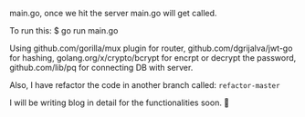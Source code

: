 main.go, once we hit the server main.go will get called.

To run this: $ go run main.go

Using github.com/gorilla/mux plugin for router, github.com/dgrijalva/jwt-go for hashing, golang.org/x/crypto/bcrypt for encrpt or decrypt the password, github.com/lib/pq for connecting DB with server.


Also, I have refactor the code in another branch called: `refactor-master`



I will be writing blog in detail for the functionalities soon. 🤪
